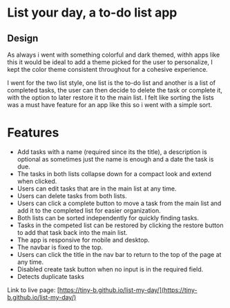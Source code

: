 # List your day, a to-do list app

## Design

As always i went with something colorful and dark themed, withh apps like this it would be ideal to add a theme picked for the user to personalize, I kept the color theme consistent
throughout for a cohesive experience.

I went for the two list style, one list is the to-do list and another is a list of completed tasks, the user can then decide to delete the task or complete it, with the option to later restore it to the main list. I felt like sorting the lists was a must have feature for an app like this so i went with a simple sort.

# Features

- Add tasks with a name (required since its the title), a description is optional as sometimes just the name is enough and a date the task is due.
- The tasks in both lists collapse down for a compact look and extend when clicked.
- Users can edit tasks that are in the main list at any time.
- Users can delete tasks from both lists.
- Users can click a complete button to move a task from the main list and add it to the completed list for easier organization.
- Both lists can be sorted independently for quickly finding tasks.
- Tasks in the competed list can be restored by clicking the restore button to add that task back into the main list.
- The app is responsive for mobile and desktop.
- The navbar is fixed to the top.
- Users can click the title in the nav bar to return to the top of the page at any time.
- Disabled create task button when no input is in the required field.
- Detects duplicate tasks

Link to live page: [https://tiny-b.github.io/list-my-day/](https://tiny-b.github.io/list-my-day/)
